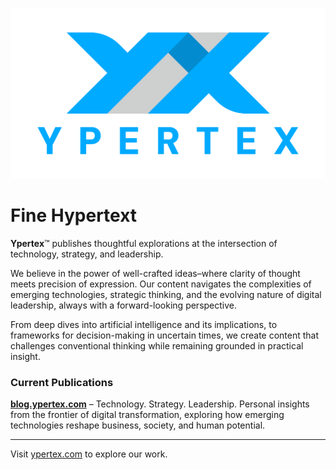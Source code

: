 ![Ypertex](https://raw.githubusercontent.com/Ypertex/.github/main/assets/Ypertex-logo-2020-03-protected.svg)

# Fine Hypertext

**Ypertex**™ publishes thoughtful explorations at the intersection of technology, strategy, and leadership.

We believe in the power of well-crafted ideas–where clarity of thought meets precision of expression. Our content navigates the complexities of emerging technologies, strategic thinking, and the evolving nature of digital leadership, always with a forward-looking perspective.

From deep dives into artificial intelligence and its implications, to frameworks for decision-making in uncertain times, we create content that challenges conventional thinking while remaining grounded in practical insight.

### Current Publications

**[blog.ypertex.com](https://blog.ypertex.com)** – Technology. Strategy. Leadership.
Personal insights from the frontier of digital transformation, exploring how emerging technologies reshape business, society, and human potential.

---

Visit [ypertex.com](https://ypertex.com) to explore our work.
